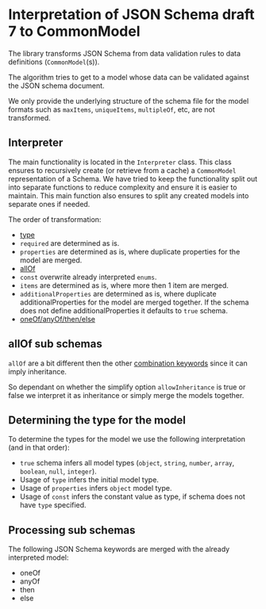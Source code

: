 # Interpretation of JSON Schema draft 7 to CommonModel

The library transforms JSON Schema from data validation rules to data definitions (`CommonModel`(s)). 

The algorithm tries to get to a model whose data can be validated against the JSON schema document. 

We only provide the underlying structure of the schema file for the model formats such as `maxItems`, `uniqueItems`, `multipleOf`, etc, are not transformed.

## Interpreter 
The main functionality is located in the `Interpreter` class. This class ensures to recursively create (or retrieve from a cache) a `CommonModel` representation of a Schema. We have tried to keep the functionality split out into separate functions to reduce complexity and ensure it is easier to maintain. This main function also ensures to split any created models into separate ones if needed.

The order of transformation:
- [type](#determining-the-type-for-the-model)
- `required` are determined as is.
- `properties` are determined as is, where duplicate properties for the model are merged.
- [allOf](#allOf-sub-schemas)
- `const` overwrite already interpreted `enums`.
- `items` are determined as is, where more then 1 item are merged.
- `additionalProperties` are determined as is, where duplicate additionalProperties for the model are merged together. If the schema does not define additionalProperties it defaults to `true` schema.
- [oneOf/anyOf/then/else](#Processing-sub-schemas)

## allOf sub schemas
`allOf` are a bit different then the other [combination keywords](#Processing-sub-schemas) since it can imply inheritance. 

So dependant on whether the simplify option `allowInheritance` is true or false we interpret it as inheritance or simply merge the models together.

## Determining the type for the model
To determine the types for the model we use the following interpretation (and in that order):
- `true` schema infers all model types (`object`, `string`, `number`, `array`, `boolean`, `null`, `integer`).
- Usage of `type` infers the initial model type.
- Usage of `properties` infers `object` model type.
- Usage of `const` infers the constant value as type, if schema does not have `type` specified.

## Processing sub schemas
The following JSON Schema keywords are merged with the already interpreted model:
- oneOf
- anyOf
- then
- else
